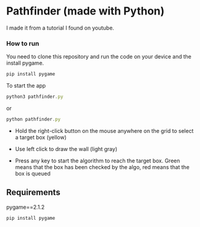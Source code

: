 # Pathfinder (made with Python)

I made it from a tutorial I found on youtube.

### How to run

You need to clone this repository and run the code on your device and the install pygame.

```jsx
pip install pygame
```

To start the app

```jsx
python3 pathfinder.py
```

or

```jsx
python pathfinder.py
```

- Hold the right-click button on the mouse anywhere on the grid to select a target box (yellow)

- Use left click to draw the wall (light gray)

- Press any key to start the algorithm to reach the target box. Green means that the box has been checked by the algo, red means that the
box is queued

## Requirements

pygame==2.1.2

```jsx
pip install pygame
```
